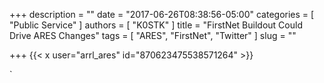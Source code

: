 +++
description = ""
date = "2017-06-26T08:38:56-05:00"
categories = [ "Public Service" ]
authors = [ "K0STK" ]
title = "FirstNet Buildout Could Drive ARES Changes"
tags = [ "ARES", "FirstNet", "Twitter" ]
slug = ""

+++
{{< x user="arrl_ares" id="870623475538571264" >}}
<!--more-->`

